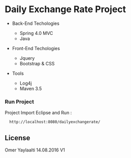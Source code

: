 # Daily Exchange Rate Project

* Back-End Techologies
  - Spring 4.0 MVC
  - Java 
  
* Front-End Techologies
  - Jquery
  - Bootstrap & CSS
  
 
* Tools
    - Log4j
    - Maven 3.5

### Run Project
 Project Import Eclipse and Run :
```sh
  http://localhost:8080/dailyexchangerate/
```

License
----

Omer Yaylaalti
14.08.2016 V1
